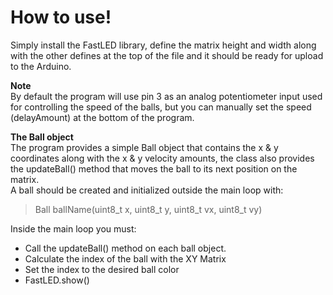 # How to use!
Simply install the FastLED library, define the matrix height and width along with the other defines at the top of the file and it should be ready for upload to the Arduino.    

**Note**    
By default the program will use pin 3 as an analog potentiometer input used for controlling the speed of the balls, but you can manually set the speed (delayAmount) at the bottom of the program.      

**The Ball object**   
The program provides a simple Ball object that contains the x & y coordinates along with the x & y velocity amounts, the class also provides the updateBall() method that moves the ball to its next position on the matrix.    
A ball should be created and initialized outside the main loop with:     
> Ball ballName(uint8_t x, uint8_t y, uint8_t vx, uint8_t vy)        

Inside the main loop you must:
- Call the updateBall() method on each ball object.
- Calculate the index of the ball with the XY Matrix
- Set the index to the desired ball color
- FastLED.show()
